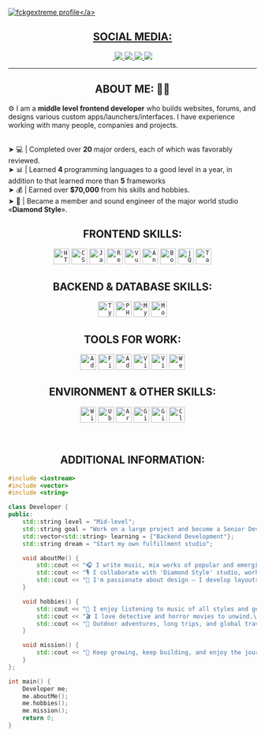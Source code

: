 <a href="https://github.com/fckgextreme">![fckgextreme profile]([https://i.pinimg.com/originals/34/0d/75/340d75322c5647151881e6294a23aea0.gif](https://s6.gifyu.com/images/bMIhq.gif))</a>

<h2 align="center"> SOCIAL MEDIA: </h1>
  <p align="center">
    <a href="https://fckgextreme.ru/">
      <img src="">
    </a>
    <a href="https://github.com/fckgextreme">
      <img src="https://img.shields.io/badge/github-%23121011.svg?style=for-the-badge&logo=github&logoColor=white">
    </a>
    </a>
    <a href="https://t.me/betrayedhimself">
      <img src="https://img.shields.io/badge/Telegram-2CA5E0?style=for-the-badge&logo=telegram&logoColor=white">
    </a>
    </a>
    <a href="https://www.youtube.com/@fckgextreme">
      <img src="https://img.shields.io/badge/YouTube-%23FF0000.svg?style=for-the-badge&logo=YouTube&logoColor=white">
    </a>
    <a href="https://steamcommunity.com/id/fckgextreme/">
      <img src="https://img.shields.io/badge/steam-%23000000.svg?style=for-the-badge&logo=steam&logoColor=white">
    </a>
  </p>
</h1>
<hr>

<h2 align="center"> ABOUT ME: 👨‍💻 </h2>

⚙️ I am a <b>middle level frontend developer</b> who builds websites, forums, and designs various custom
apps/launchers/interfaces. I have experience working with many people, companies and projects.

<br>➤ 💻 | Completed over <b>20 </b>major orders, each of which was favorably reviewed.
<br>➤ 📊  | Learned <b>4 </b>programming languages to a good level in a year, in addition to that learned more than <b>5</b> frameworks
<br>➤ 💰 | Earned over <b>$70,000</b> from his skills and hobbies.
<br>➤ 🎸 | Became a member and sound engineer of the major world studio «<b>Diamond Style</b>».

<h2 align="center"> FRONTEND SKILLS: </h1>
<p align="center">
  <code><a href="https://html.spec.whatwg.org/multipage/"><img alt="HTML5" title="HTML5" src="https://img.shields.io/badge/html5-%23E34F26.svg?style=for-the-badge&logo=html5&logoColor=white" height="32"></a></code>
  <code><a href="https://drafts.csswg.org/"><img alt="CSS3" title="CSS3" src="https://img.shields.io/badge/css3-%231572B6.svg?style=for-the-badge&logo=css3&logoColor=white" height="32"></a></code>
  <code><a href="https://ecma-international.org/publications-and-standards/standards/ecma-262/"><img alt="JavaScript" title="JavaScript" src="https://img.shields.io/badge/javascript-%23323330.svg?style=for-the-badge&logo=javascript&logoColor=%23F7DF1E" height="32"></a></code>
  <code><a href="https://react.dev/"><img alt="React" title="React" src="https://img.shields.io/badge/react-%2320232a.svg?style=for-the-badge&logo=react&logoColor=%2361DAFB" height="32"></a></code>
  <code><a href="https://vuejs.org/"><img alt="Vue.js" title="Vue.js" src="https://img.shields.io/badge/vuejs-%2335495e.svg?style=for-the-badge&logo=vuedotjs&logoColor=%234FC08D" height="32"></a></code>
  <code><a href="https://angular.dev/"><img alt="Angular" title="Angular" src="https://img.shields.io/badge/angular-%23DD0031.svg?style=for-the-badge&logo=angular&logoColor=white" height="32"></a></code>
    <code><a href="https://getbootstrap.com/"><img alt="Bootstrap" title="Bootstrap" src="https://img.shields.io/badge/bootstrap-%238511FA.svg?style=for-the-badge&logo=bootstrap&logoColor=white" height="32"></a></code>
    <code><a href="https://jquery.com/"><img alt="jQuery" title="jQuery" src="https://img.shields.io/badge/jquery-%230769AD.svg?style=for-the-badge&logo=jquery&logoColor=white" height="32"></a></code>
    <code><a href="https://tailwindcss.com/"><img alt="Tailwind CSS" title="Tailwind CSS" src="https://img.shields.io/badge/tailwindcss-%2338B2AC.svg?style=for-the-badge&logo=tailwind-css&logoColor=white" height="32"></a></code>
</p>


<h2 align="center"> BACKEND & DATABASE SKILLS: </h1>
<p align="center">
  <code><a href="https://www.typescriptlang.org/"><img alt="TypeScript" title="TypeScript" src="https://img.shields.io/badge/typescript-%23007ACC.svg?style=for-the-badge&logo=typescript&logoColor=white" height="32"></a></code>
  <code><a href="https://www.php.net/"><img alt="PHP" title="PHP" src="https://img.shields.io/badge/php-%23777BB4.svg?style=for-the-badge&logo=php&logoColor=white" height="32"></a></code>
    <code><a href="https://www.mysql.com/"><img alt="MySQL" title="MySQL" src="https://img.shields.io/badge/mysql-4479A1.svg?style=for-the-badge&logo=mysql&logoColor=white" height="32"></a></code>
      <code><a href="https://www.mongodb.com/"><img alt="MongoDB" title="MongoDB" src="https://img.shields.io/badge/MongoDB-%234ea94b.svg?style=for-the-badge&logo=mongodb&logoColor=white" height="32"></a></code>
</p>

<h2 align="center"> TOOLS FOR WORK: </h1>
<p align="center">
  <code><a href="https://www.adobe.com/ru/products/photoshop.html"><img alt="Adobe Photoshop" title="Adobe Photoshop" src="https://img.shields.io/badge/adobe%20photoshop-%2331A8FF.svg?style=for-the-badge&logo=adobe%20photoshop&logoColor=white" height="32"></a></code>
  <code><a href="https://www.figma.com/"><img alt="Figma" title="Figma" src="https://img.shields.io/badge/figma-%23F24E1E.svg?style=for-the-badge&logo=figma&logoColor=white" height="32"></a></code>
  <code><a href="https://www.adobe.com/products/illustrator.html"><img alt="Adobe Illustrator" title="Adobe Illustrator" src="https://img.shields.io/badge/adobe%20illustrator-%23FF9A00.svg?style=for-the-badge&logo=adobe%20illustrator&logoColor=white" height="32"></a></code>
  <code><a href="https://code.visualstudio.com/"><img alt="Visual Code" title="Visual Code" src="https://img.shields.io/badge/Visual%20Studio%20Code-0078d7.svg?style=for-the-badge&logo=visual-studio-code&logoColor=white" height="32"></a></code>
  <code><a href="https://visualstudio.microsoft.com/ru/"><img alt="Visual Studio" title="Visual Studio" src="https://img.shields.io/badge/Visual%20Studio-5C2D91.svg?style=for-the-badge&logo=visual-studio&logoColor=white" height="32"></a></code>
  <code><a href="https://www.jetbrains.com/ru-ru/webstorm/"><img alt="WebStorm" title="WebStorm" src="https://img.shields.io/badge/webstorm-143?style=for-the-badge&logo=webstorm&logoColor=white&color=black" height="32"></a></code>
</p>

<h2 align="center"> ENVIRONMENT & OTHER SKILLS: </h1>
<p align="center">
    <code><a href="https://www.microsoft.com/ru-ru/software-download/windows11"><img alt="Windows 11" title="Windows 11" src="https://img.shields.io/badge/Windows%2011-%230079d5.svg?style=for-the-badge&logo=Windows%2011&logoColor=white" height="32"></a></code>
    <code><a href="https://ubuntu.com/"><img alt="Ubuntu" title="Ubuntu" src="https://img.shields.io/badge/Ubuntu-E95420?style=for-the-badge&logo=ubuntu&logoColor=white" height="32"></a></code>
    <code><a href="https://archlinux.org/"><img alt="Arch Linux" title="Arch Linux" src="https://img.shields.io/badge/Arch%20Linux-1793D1?logo=arch-linux&logoColor=fff&style=for-the-badge" height="32"></a></code>
    <code><a href="https://git-scm.com/"><img alt="Git" title="Git" src="https://img.shields.io/badge/git-%23F05033.svg?style=for-the-badge&logo=git&logoColor=white" height="32"></a></code>
    <code><a href="https://www.gitbook.com/"><img alt="Gitbook" title="Gitbook" src="https://img.shields.io/badge/GitBook-%23000000.svg?style=for-the-badge&logo=gitbook&logoColor=white" height="32"></a></code>
    <code><a href="https://www.cloudflare.com/"><img alt="Cloudflare" title="Cloudflare" src="https://img.shields.io/badge/Cloudflare-F38020?style=for-the-badge&logo=Cloudflare&logoColor=white" height="32"></a></code>
</p>
<br>

<h2 align="center"> ADDITIONAL INFORMATION: </h1>

``` cpp
#include <iostream>
#include <vector>
#include <string>

class Developer {
public:
    std::string level = "Mid-level";
    std::string goal = "Work on a large project and become a Senior Developer";
    std::vector<std::string> learning = {"Backend Development"};
    std::string dream = "Start my own fulfillment studio";

    void aboutMe() {
        std::cout << "🎧 I write music, mix works of popular and emerging artists.\n";
        std::cout << "🎙️ I collaborate with 'Diamond Style' studio, working with famous musicians and producers.\n";
        std::cout << "🎨 I'm passionate about design — I develop layouts and creative visuals.\n";
    }

    void hobbies() {
        std::cout << "🎵 I enjoy listening to music of all styles and genres.\n";
        std::cout << "🎬 I love detective and horror movies to unwind.\n";
        std::cout << "🌄 Outdoor adventures, long trips, and global travel recharge and inspire me.\n";
    }

    void mission() {
        std::cout << "🚀 Keep growing, keep building, and enjoy the journey.\n";
    }
};

int main() {
    Developer me;
    me.aboutMe();
    me.hobbies();
    me.mission();
    return 0;
}
